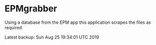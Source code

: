 # EPMgrabber
Using a database from the EPM app this application scrapes the files as required


Latest backup: Sun Aug 25 19:34:01 UTC 2019
